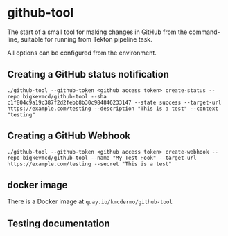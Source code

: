 # github-tool

The start of a small tool for making changes in GitHub from the command-line, suitable for running from Tekton pipeline task.

All options can be configured from the environment.

## Creating a GitHub status notification

 ```shell
 ./github-tool --github-token <github access token> create-status --repo bigkevmcd/github-tool --sha c1f804c9a19c387f2d2febb8b30c984846233147 --state success --target-url https://example.com/testing --description "This is a test" --context "testing"
  ```

## Creating a GitHub Webhook

 ```shell
 ./github-tool --github-token <github access token> create-webhook --repo bigkevmcd/github-tool --name "My Test Hook" --target-url https://example.com/testing --secret "This is a test"
  ```


## docker image

  There is a Docker image at `quay.io/kmcdermo/github-tool`

## Testing documentation
